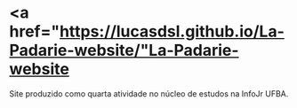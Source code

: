 # <a href="https://lucasdsl.github.io/La-Padarie-website/"La-Padarie-website</a>

Site produzido como quarta atividade no núcleo de estudos na InfoJr UFBA.
